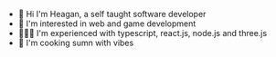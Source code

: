 - 👋 Hi I'm Heagan, a self taught software developer
- 🔭 I'm interested in web and game development
- 👨🏾‍💻 I'm experienced with typescript, react.js, node.js and three.js
- 🤖 I'm cooking sumn with vibes

<!--
**heaganhenry/heaganhenry** is a ✨ _special_ ✨ repository because its `README.md` (this file) appears on your GitHub profile.

Here are some ideas to get you started:

- 🔭 I’m currently working on ...
- 🌱 I’m currently learning ...
- 👯 I’m looking to collaborate on ...
- 🤔 I’m looking for help with ...
- 💬 Ask me about ...
- 📫 How to reach me: ...
- 😄 Pronouns: ...
- ⚡ Fun fact: ...
-->
